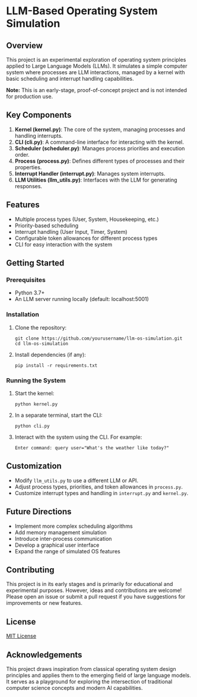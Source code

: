 # LLM-Based Operating System Simulation

## Overview

This project is an experimental exploration of operating system principles applied to Large Language Models (LLMs). It simulates a simple computer system where processes are LLM interactions, managed by a kernel with basic scheduling and interrupt handling capabilities.

**Note:** This is an early-stage, proof-of-concept project and is not intended for production use.

## Key Components

1. **Kernel (kernel.py)**: The core of the system, managing processes and handling interrupts.
2. **CLI (cli.py)**: A command-line interface for interacting with the kernel.
3. **Scheduler (scheduler.py)**: Manages process priorities and execution order.
4. **Process (process.py)**: Defines different types of processes and their properties.
5. **Interrupt Handler (interrupt.py)**: Manages system interrupts.
6. **LLM Utilities (llm_utils.py)**: Interfaces with the LLM for generating responses.

## Features

- Multiple process types (User, System, Housekeeping, etc.)
- Priority-based scheduling
- Interrupt handling (User Input, Timer, System)
- Configurable token allowances for different process types
- CLI for easy interaction with the system

## Getting Started

### Prerequisites

- Python 3.7+
- An LLM server running locally (default: localhost:5001)

### Installation

1. Clone the repository:
   ```
   git clone https://github.com/yourusername/llm-os-simulation.git
   cd llm-os-simulation
   ```

2. Install dependencies (if any):
   ```
   pip install -r requirements.txt
   ```

### Running the System

1. Start the kernel:
   ```
   python kernel.py
   ```

2. In a separate terminal, start the CLI:
   ```
   python cli.py
   ```

3. Interact with the system using the CLI. For example:
   ```
   Enter command: query user="What's the weather like today?"
   ```

## Customization

- Modify `llm_utils.py` to use a different LLM or API.
- Adjust process types, priorities, and token allowances in `process.py`.
- Customize interrupt types and handling in `interrupt.py` and `kernel.py`.

## Future Directions

- Implement more complex scheduling algorithms
- Add memory management simulation
- Introduce inter-process communication
- Develop a graphical user interface
- Expand the range of simulated OS features

## Contributing

This project is in its early stages and is primarily for educational and experimental purposes. However, ideas and contributions are welcome! Please open an issue or submit a pull request if you have suggestions for improvements or new features.

## License

[MIT License](LICENSE)

## Acknowledgements

This project draws inspiration from classical operating system design principles and applies them to the emerging field of large language models. It serves as a playground for exploring the intersection of traditional computer science concepts and modern AI capabilities.
